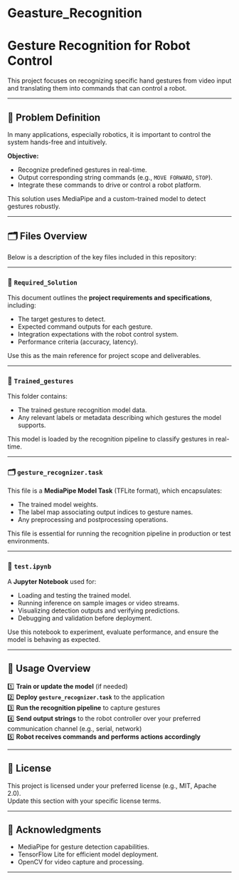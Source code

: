 # Geasture_Recognition
# Gesture Recognition for Robot Control

This project focuses on recognizing specific hand gestures from video input and translating them into commands that can control a robot.

---

## 🎯 Problem Definition

In many applications, especially robotics, it is important to control the system hands-free and intuitively.  

**Objective:**
- Recognize predefined gestures in real-time.
- Output corresponding string commands (e.g., `MOVE FORWARD`, `STOP`).
- Integrate these commands to drive or control a robot platform.

This solution uses MediaPipe and a custom-trained model to detect gestures robustly.

---

## 🗂️ Files Overview

Below is a description of the key files included in this repository:

---

### 📄 `Required_Solution`

This document outlines the **project requirements and specifications**, including:
- The target gestures to detect.
- Expected command outputs for each gesture.
- Integration expectations with the robot control system.
- Performance criteria (accuracy, latency).

Use this as the main reference for project scope and deliverables.

---

### 🧠 `Trained_gestures`

This folder contains:
- The trained gesture recognition model data.
- Any relevant labels or metadata describing which gestures the model supports.

This model is loaded by the recognition pipeline to classify gestures in real-time.

---

### 🗂️ `gesture_recognizer.task`

This file is a **MediaPipe Model Task** (TFLite format), which encapsulates:
- The trained model weights.
- The label map associating output indices to gesture names.
- Any preprocessing and postprocessing operations.

This file is essential for running the recognition pipeline in production or test environments.

---

### 📝 `test.ipynb`

A **Jupyter Notebook** used for:
- Loading and testing the trained model.
- Running inference on sample images or video streams.
- Visualizing detection outputs and verifying predictions.
- Debugging and validation before deployment.

Use this notebook to experiment, evaluate performance, and ensure the model is behaving as expected.

---

## 🚀 Usage Overview

1️⃣ **Train or update the model** (if needed)  
2️⃣ **Deploy `gesture_recognizer.task`** to the application  
3️⃣ **Run the recognition pipeline** to capture gestures  
4️⃣ **Send output strings** to the robot controller over your preferred communication channel (e.g., serial, network)  
5️⃣ **Robot receives commands and performs actions accordingly**

---

## 📝 License

This project is licensed under your preferred license (e.g., MIT, Apache 2.0).  
Update this section with your specific license terms.

---

## 🙏 Acknowledgments

- MediaPipe for gesture detection capabilities.
- TensorFlow Lite for efficient model deployment.
- OpenCV for video capture and processing.

---

